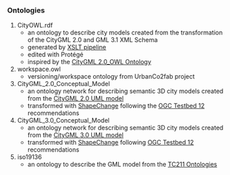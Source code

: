 ### Ontologies

1. CityOWL.rdf
   - an ontology to describe city models created from the transformation of the CityGML 2.0 and GML 3.1 XML Schema
   - generated by [XSLT pipeline](../Transformations/XSD-to-OWL)
   - edited with Protégé 
   - inspired by the [CityGML 2.0_OWL Ontology](http://cui.unige.ch/isi/onto/citygml2.0.owl)
2. workspace.owl
   - versioning/workspace ontology from UrbanCo2fab project
3. CityGML_2.0_Conceptual_Model
   - an ontology network for describing semantic 3D city models created from the [CityGML 2.0 UML model](https://github.com/opengeospatial/CityGML-3.0CM/blob/master/Archive/WP%2001%20Resources/CityGML_2.x_new_2016_03_09.eap)
   - transformed with [ShapeChange](https://shapechange.net/) following the [OGC Testbed 12](http://docs.opengeospatial.org/per/16-020.html) recommendations
4. CityGML_3.0_Conceptual_Model
   - an ontology network for describing semantic 3D city models created from the [CityGML 3.0 UML model](https://github.com/opengeospatial/CityGML-3.0CM/blob/master/Conceptual%20Model/XMI%20Files/OGC%20CityGML%203.0/CityGML_3.0_All_Modules_No_References/CityGML_3.0.xml)
   - transformed with [ShapeChange](https://shapechange.net/) following [OGC Testbed 12](http://docs.opengeospatial.org/per/16-020.html) recommendations
5. iso19136
   - an ontology to describe the GML model from the [TC211 Ontologies](https://def.isotc211.org/ontologies/iso19136/)